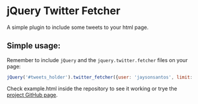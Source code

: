 # jQuery Twitter Fetcher

A simple plugin to include some tweets to your html page.

## Simple usage:

Remember to include `jQuery` and the `jquery.twitter.fetcher` files on your page:

```javascript
jQuery('#tweets_holder').twitter_fetcher({user: 'jaysonsantos', limit: 10});
```

Check example.html inside the repository to see it working or trye the [project GitHub page](http://jaysonsantos.github.com/jquery-twitter-fetcher/).

